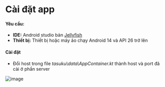 # Cài đặt app

#### Yêu cầu:

- **IDE:** Android studio bản [Jellyfish](https://redirector.gvt1.com/edgedl/android/studio/install/2023.3.1.18/android-studio-2023.3.1.18-windows.exe)
- **Thiết bị:** Thiết bị hoặc máy ảo chạy Android 14 và API 26 trở lên

#### Cài đặt

- Đổi host trong file *tasuku\data\AppContainer.kt* thành host và port đã cài ở phần server
  
![image](https://github.com/BaoVKU/tasuku_app_repository/assets/164776548/c782f5bc-3249-49bb-b4c4-a201e4ec76ef)

